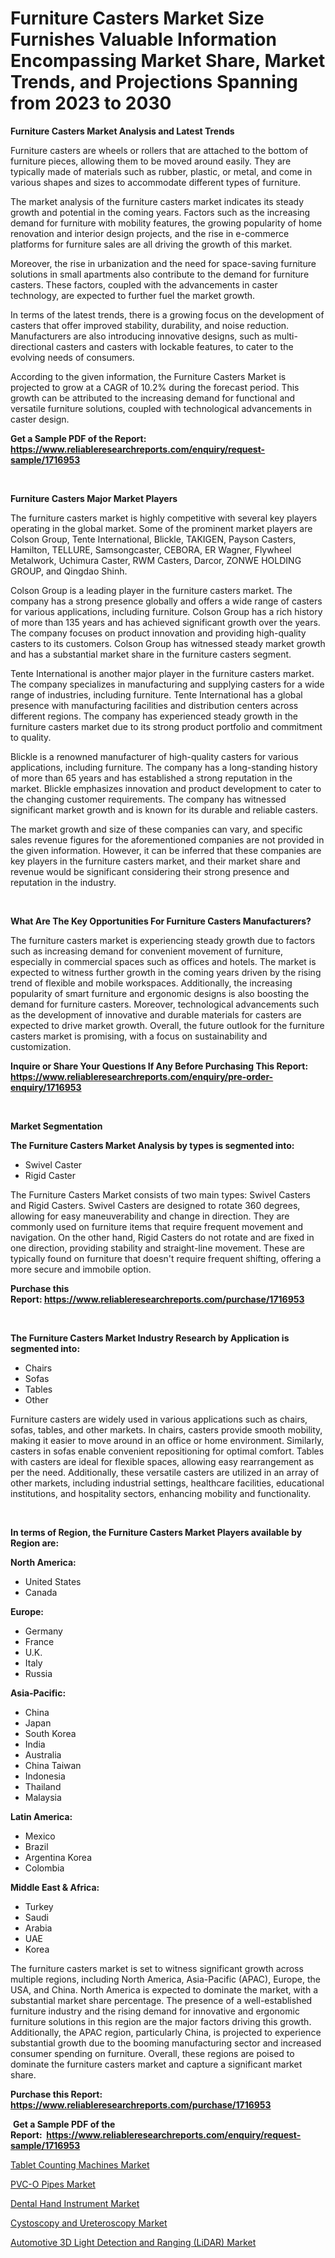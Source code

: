 <p><h1>Furniture Casters Market Size Furnishes Valuable Information Encompassing Market Share, Market Trends, and Projections Spanning from 2023 to 2030</h1></p><p><strong>Furniture Casters Market Analysis and Latest Trends</strong></p>
<p><p>Furniture casters are wheels or rollers that are attached to the bottom of furniture pieces, allowing them to be moved around easily. They are typically made of materials such as rubber, plastic, or metal, and come in various shapes and sizes to accommodate different types of furniture.</p><p>The market analysis of the furniture casters market indicates its steady growth and potential in the coming years. Factors such as the increasing demand for furniture with mobility features, the growing popularity of home renovation and interior design projects, and the rise in e-commerce platforms for furniture sales are all driving the growth of this market.</p><p>Moreover, the rise in urbanization and the need for space-saving furniture solutions in small apartments also contribute to the demand for furniture casters. These factors, coupled with the advancements in caster technology, are expected to further fuel the market growth.</p><p>In terms of the latest trends, there is a growing focus on the development of casters that offer improved stability, durability, and noise reduction. Manufacturers are also introducing innovative designs, such as multi-directional casters and casters with lockable features, to cater to the evolving needs of consumers.</p><p>According to the given information, the Furniture Casters Market is projected to grow at a CAGR of 10.2% during the forecast period. This growth can be attributed to the increasing demand for functional and versatile furniture solutions, coupled with technological advancements in caster design.</p></p>
<p><strong>Get a Sample PDF of the Report:&nbsp; <a href="https://www.reliableresearchreports.com/enquiry/request-sample/1716953">https://www.reliableresearchreports.com/enquiry/request-sample/1716953</a></strong></p>
<p>&nbsp;</p>
<p><strong>Furniture Casters Major Market Players</strong></p>
<p><p>The furniture casters market is highly competitive with several key players operating in the global market. Some of the prominent market players are Colson Group, Tente International, Blickle, TAKIGEN, Payson Casters, Hamilton, TELLURE, Samsongcaster, CEBORA, ER Wagner, Flywheel Metalwork, Uchimura Caster, RWM Casters, Darcor, ZONWE HOLDING GROUP, and Qingdao Shinh.</p><p>Colson Group is a leading player in the furniture casters market. The company has a strong presence globally and offers a wide range of casters for various applications, including furniture. Colson Group has a rich history of more than 135 years and has achieved significant growth over the years. The company focuses on product innovation and providing high-quality casters to its customers. Colson Group has witnessed steady market growth and has a substantial market share in the furniture casters segment.</p><p>Tente International is another major player in the furniture casters market. The company specializes in manufacturing and supplying casters for a wide range of industries, including furniture. Tente International has a global presence with manufacturing facilities and distribution centers across different regions. The company has experienced steady growth in the furniture casters market due to its strong product portfolio and commitment to quality.</p><p>Blickle is a renowned manufacturer of high-quality casters for various applications, including furniture. The company has a long-standing history of more than 65 years and has established a strong reputation in the market. Blickle emphasizes innovation and product development to cater to the changing customer requirements. The company has witnessed significant market growth and is known for its durable and reliable casters.</p><p>The market growth and size of these companies can vary, and specific sales revenue figures for the aforementioned companies are not provided in the given information. However, it can be inferred that these companies are key players in the furniture casters market, and their market share and revenue would be significant considering their strong presence and reputation in the industry.</p></p>
<p>&nbsp;</p>
<p><strong>What Are The Key Opportunities For Furniture Casters Manufacturers?</strong></p>
<p><p>The furniture casters market is experiencing steady growth due to factors such as increasing demand for convenient movement of furniture, especially in commercial spaces such as offices and hotels. The market is expected to witness further growth in the coming years driven by the rising trend of flexible and mobile workspaces. Additionally, the increasing popularity of smart furniture and ergonomic designs is also boosting the demand for furniture casters. Moreover, technological advancements such as the development of innovative and durable materials for casters are expected to drive market growth. Overall, the future outlook for the furniture casters market is promising, with a focus on sustainability and customization.</p></p>
<p><strong>Inquire or Share Your Questions If Any Before Purchasing This Report: <a href="https://www.reliableresearchreports.com/enquiry/pre-order-enquiry/1716953">https://www.reliableresearchreports.com/enquiry/pre-order-enquiry/1716953</a></strong></p>
<p>&nbsp;</p>
<p><strong>Market Segmentation</strong></p>
<p><strong>The Furniture Casters Market Analysis by types is segmented into:</strong></p>
<p><ul><li>Swivel Caster</li><li>Rigid Caster</li></ul></p>
<p><p>The Furniture Casters Market consists of two main types: Swivel Casters and Rigid Casters. Swivel Casters are designed to rotate 360 degrees, allowing for easy maneuverability and change in direction. They are commonly used on furniture items that require frequent movement and navigation. On the other hand, Rigid Casters do not rotate and are fixed in one direction, providing stability and straight-line movement. These are typically found on furniture that doesn't require frequent shifting, offering a more secure and immobile option.</p></p>
<p><strong>Purchase this Report:&nbsp;<a href="https://www.reliableresearchreports.com/purchase/1716953">https://www.reliableresearchreports.com/purchase/1716953</a></strong></p>
<p>&nbsp;</p>
<p><strong>The Furniture Casters Market Industry Research by Application is segmented into:</strong></p>
<p><ul><li>Chairs</li><li>Sofas</li><li>Tables</li><li>Other</li></ul></p>
<p><p>Furniture casters are widely used in various applications such as chairs, sofas, tables, and other markets. In chairs, casters provide smooth mobility, making it easier to move around in an office or home environment. Similarly, casters in sofas enable convenient repositioning for optimal comfort. Tables with casters are ideal for flexible spaces, allowing easy rearrangement as per the need. Additionally, these versatile casters are utilized in an array of other markets, including industrial settings, healthcare facilities, educational institutions, and hospitality sectors, enhancing mobility and functionality.</p></p>
<p>&nbsp;</p>
<p><strong>In terms of Region, the Furniture Casters Market Players available by Region are:</strong></p>
<p>
    <p> <strong> North America: </strong>
        <ul>
            <li>United States</li>
            <li>Canada</li>
        </ul>
        </p> 
    <p> <strong> Europe: </strong>
        <ul>
            <li>Germany</li>
            <li>France</li>
            <li>U.K.</li>
            <li>Italy</li>
            <li>Russia</li>
        </ul>
        </p> 
    <p> <strong> Asia-Pacific: </strong>
        <ul>
            <li>China</li>
            <li>Japan</li>
            <li>South Korea</li>
            <li>India</li>
            <li>Australia</li>
            <li>China Taiwan</li>
            <li>Indonesia</li>
            <li>Thailand</li>
            <li>Malaysia</li>
        </ul>
        </p> 
    <p> <strong> Latin America: </strong>
        <ul>
            <li>Mexico</li>
            <li>Brazil</li>
            <li>Argentina Korea</li>
            <li>Colombia</li>
        </ul>
        </p> 
    <p> <strong> Middle East & Africa: </strong>
        <ul>
            <li>Turkey</li>
            <li>Saudi</li>
            <li>Arabia</li>
            <li>UAE</li>
            <li>Korea</li>
        </ul>
    </p>
    </p>
<p><p>The furniture casters market is set to witness significant growth across multiple regions, including North America, Asia-Pacific (APAC), Europe, the USA, and China. North America is expected to dominate the market, with a substantial market share percentage. The presence of a well-established furniture industry and the rising demand for innovative and ergonomic furniture solutions in this region are the major factors driving this growth. Additionally, the APAC region, particularly China, is projected to experience substantial growth due to the booming manufacturing sector and increased consumer spending on furniture. Overall, these regions are poised to dominate the furniture casters market and capture a significant market share.</p></p>
<p><strong>Purchase this Report: <a href="https://www.reliableresearchreports.com/purchase/1716953">https://www.reliableresearchreports.com/purchase/1716953</a></strong></p>
<p>&nbsp;<strong>Get a Sample PDF of the Report:&nbsp;&nbsp;<a href="https://www.reliableresearchreports.com/enquiry/request-sample/1716953">https://www.reliableresearchreports.com/enquiry/request-sample/1716953</a></strong></p>
<p><strong></strong></p>
<p><p><a href="https://www.linkedin.com/pulse/tablet-counting-machines-market-challenges-opportunities-growth-pyufc/">Tablet Counting Machines Market</a></p><p><a href="https://medium.com/@hotspotelectronicsstore/pvc-o-pipes-market-insight-market-trends-growth-forecasted-from-2023-to-2030-1ad308763a4e">PVC-O Pipes Market</a></p><p><a href="https://www.linkedin.com/pulse/dental-hand-instrument-market-share-amp-new-trends-analysis-sdrvc/">Dental Hand Instrument Market</a></p><p><a href="https://www.linkedin.com/pulse/cystoscopy-ureteroscopy-market-challenges-opportunities-yoxsc/">Cystoscopy and Ureteroscopy Market</a></p><p><a href="https://medium.com/@hotspotvendor/automotive-3d-light-detection-and-ranging-lidar-market-furnishes-information-on-market-share-a6385bb76d50">Automotive 3D Light Detection and Ranging (LiDAR) Market</a></p></p>